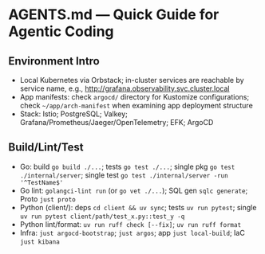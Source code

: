 # AGENTS.md — Quick Guide for Agentic Coding

## Environment Intro

- Local Kubernetes via Orbstack; in-cluster services are reachable by service name, e.g., http://grafana.observability.svc.cluster.local
- App manifests: check `argocd/` directory for Kustomize configurations; check `~/app/arch-manifest` when examining app deployment structure
- Stack: Istio; PostgreSQL; Valkey; Grafana/Prometheus/Jaeger/OpenTelemetry; EFK; ArgoCD

## Build/Lint/Test

- Go: build `go build ./...`; tests `go test ./...`; single pkg `go test ./internal/server`; single test `go test ./internal/server -run '^TestName$'`
- Go lint: `golangci-lint run` (or `go vet ./...`); SQL gen `sqlc generate`; Proto `just proto`
- Python (client/): deps `cd client && uv sync`; tests `uv run pytest`; single `uv run pytest client/path/test_x.py::test_y -q`
- Python lint/format: `uv run ruff check [--fix]`; `uv run ruff format`
- Infra: `just argocd-bootstrap`; `just argos`; app `just local-build`; IaC `just kibana`
